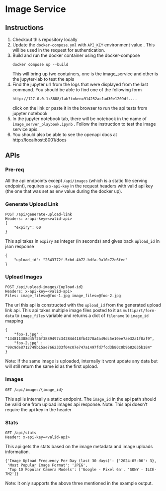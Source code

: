 # Image Service

## Instructions
1. Checkout this repository locally
1. Update the `docker-compose.yml` with `API_KEY` environment value . This will be used in the request for authentication.
2. Build and run the docker container using the docker-compose
   ```
   docker compose up --build
   ```
   This will bring up two containers, one is the image_service and other is the jupyter-lab to test the apis
3. Find the jupyter url from the logs that were displayed from the last command. You should be able to find one of the following form
   ```
   http://127.0.0.1:8888/lab?token=914252ac1ad30e1209df....
   ```
   click on the link or paste it in the browser to run the api tests from jupyter notebook
4. In the jupyter notebook tab, there will be notebook in the name of `image_server_playbook.ipynb` . Follow the instruction to test the image service apis.
5. You should also be able to see the openapi docs at http://localhost:8001/docs

## APIs

### Pre-req
All the api endpoints except `/api/images` (which is a static file serving endpoint), requires a `x-api-key` in the request headers with valid api key (the one that was set as env value during the docker up).

### Generate Upload Link
```
POST /api/generate-upload-link
Headers: x-api-key=<valid-api>
{
    "expiry": 60
}
```
This api takes in `expiry` as integer (in seconds) and gives back `upload_id` in json response
```
{
    "upload_id": "2643772f-5cbd-4b72-bdfa-9a10c72c6fec"
}
```

### Upload Images
```
POST /api/upload-images/{upload-id}
Headers: x-api-key=<valid-api>
Files: image_files=@foo-1.jpg image_files=@foo-2.jpg
```
The url this api is constructed with the `upload_id` from the generated upload link api. This api takes multiple image files posted to it as `multipart/form-data` to `image_files` variable and returns a dict of `filename` to `image_id` mapping
```
{
    "foo-1.jpg" : "134811388d45f26f3889497c34284d418fb4278a4a49dc5e10ee7ae32a1f0af9",
    "foo-2.jpg" : "99c9de8712749b15ae7662333f04c07e747a1497fd7fcd3b80c0b9682035b184"
}
```

Note: 
If the same image is uploaded, internally it wont update any data but will still return the same id as the first upload.

### Images 
```
GET /api/images/{image_id}
```
This api is internally a static endpoint. The `image_id` in the api path should be valid one from upload images api response.
Note: This api doesn't require the api key in the header

### Stats
```
GET /api/stats
Header: x-api-key=<valid-api>
```
This api gets the stats based on the image metadata and image uploads information. 
```
{'Image Upload Frequency Per Day (last 30 days)': {'2024-05-06': 3},
 'Most Popular Image Format': 'JPEG',
 'Top 10 Popular Camera Models': ['Google - Pixel 6a', 'SONY - ILCE-7M2']}
 ```
Note: It only supports the above three mentioned in the example output.
